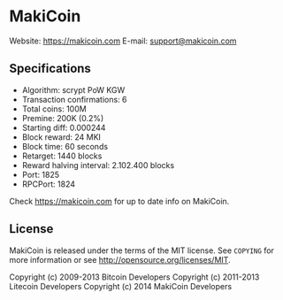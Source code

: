 MakiCoin 
================================

Website: 	https://makicoin.com
E-mail:		support@makicoin.com


Specifications
----------------
 - Algorithm: scrypt PoW KGW
 - Transaction confirmations: 6
 - Total coins: 100M
 - Premine: 200K (0.2%)
 - Starting diff: 0.000244
 - Block reward: 24 MKI
 - Block time: 60 seconds
 - Retarget: 1440 blocks
 - Reward halving interval: 2.102.400 blocks
 - Port: 1825
 - RPCPort: 1824

Check https://makicoin.com for up to date info on MakiCoin.


License
-------

MakiCoin is released under the terms of the MIT license. See `COPYING` for more
information or see http://opensource.org/licenses/MIT.

Copyright (c) 2009-2013 Bitcoin Developers
Copyright (c) 2011-2013 Litecoin Developers
Copyright (c) 2014 MakiCoin Developers
